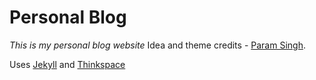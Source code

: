 #  Personal Blog

*This is my personal blog website*
Idea and theme credits - [Param Singh](https://github.com/paramsingh). 

Uses [Jekyll](https://jekyllrb.com/) and [Thinkspace](https://github.com/heiswayi/thinkspace)


